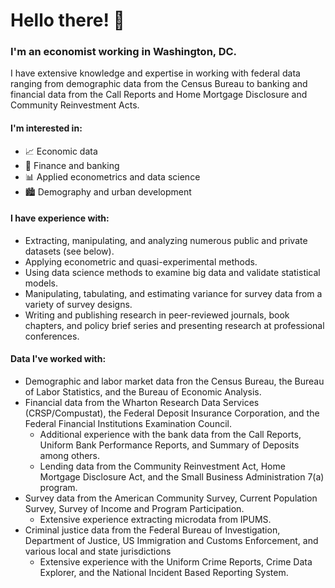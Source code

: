 # Hello there! 👋

### I'm an economist working in Washington, DC.

I have extensive knowledge and expertise in working with federal data ranging from demographic data from the Census Bureau to banking and financial data from the Call Reports and Home Mortgage Disclosure and Community Reinvestment Acts.

#### I'm interested in:
- 📈 Economic data
- 💸 Finance and banking
- 📊 Applied econometrics and data science
- 🏙️ Demography and urban development

#### I have experience with:

- Extracting, manipulating, and analyzing numerous public and private datasets (see below).
- Applying econometric and quasi-experimental methods.
- Using data science methods to examine big data and validate statistical models.
- Manipulating, tabulating, and estimating variance for survey data from a variety of survey designs.
- Writing and publishing research in peer-reviewed journals, book chapters, and policy brief series and presenting research at professional conferences.

#### Data I've worked with:

- Demographic and labor market data fron the Census Bureau, the Bureau of Labor Statistics, and the Bureau of Economic Analysis.
- Financial data from the Wharton Research Data Services (CRSP/Compustat), the Federal Deposit Insurance Corporation, and the Federal Financial Institutions Examination Council.
  - Additional experience with the bank data from the Call Reports, Uniform Bank Performance Reports, and Summary of Deposits among others.
  - Lending data from the Community Reinvestment Act, Home Mortgage Disclosure Act, and the Small Business Administration 7(a) program.
- Survey data from the American Community Survey, Current Population Survey, Survey of Income and Program Participation.
  - Extensive experience extracting microdata from IPUMS.
- Criminal justice data from the Federal Bureau of Investigation, Department of Justice, US Immigration and Customs Enforcement, and various local and state jurisdictions
  - Extensive experience with the Uniform Crime Reports, Crime Data Explorer, and the National Incident Based Reporting System.
